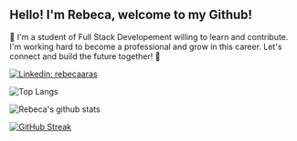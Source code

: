 
## Hello! I'm Rebeca, welcome to my Github!

🚀 I'm a student of Full Stack Developement willing to learn and contribute. I'm working hard to become a professional and grow in this career. Let's connect and build the future together! 🌟

[![Linkedin: rebecaaras](https://img.shields.io/badge/-rebecaaras-blue?style=flat-square&logo=Linkedin&logoColor=white&link=https://www.linkedin.com/in/rebecaaras/)](https://www.linkedin.com/in/rebecaara/)

![Top Langs](https://github-readme-stats.vercel.app/api/top-langs/?username=rebecaaras&layout=compact&theme=light&hide_border=true&card_width=400&card_height=180)

![Rebeca's github stats](https://github-readme-stats.vercel.app/api?username=rebecaaras&show_icons=true&hide_border=true&theme=light&card_width=400&card_height=180)

[![GitHub Streak](https://streak-stats.demolab.com?user=rebecaaras&card_width=400&card_height=180)](https://git.io/streak-stats)
